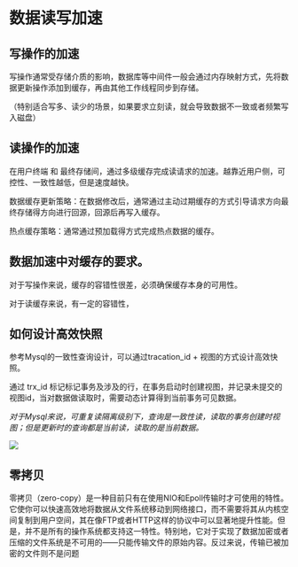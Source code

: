 # 数据读写加速


## 写操作的加速

写操作通常受存储介质的影响，数据库等中间件一般会通过内存映射方式，先将数据更新操作添加到缓存，再由其他工作线程同步到存储。

（特别适合写多、读少的场景，如果要求立刻读，就会导致数据不一致或者频繁写入磁盘）

## 读操作的加速

在用户终端 和 最终存储间，通过多级缓存完成读请求的加速。越靠近用户侧，可控性、一致性越低，但是速度越快。

数据缓存更新策略：在数据修改后，通常通过主动过期缓存的方式引导请求方向最终存储得方向进行回源，回源后再写入缓存。

热点缓存策略：通常通过预加载得方式完成热点数据的缓存。

## 数据加速中对缓存的要求。

对于写操作来说，缓存的容错性很差，必须确保缓存本身的可用性。

对于读缓存来说，有一定的容错性，


## 如何设计高效快照

参考Mysql的一致性查询设计，可以通过tracation_id + 视图的方式设计高效快照。

通过 trx_id 标记标记事务及涉及的行，在事务启动时创建视图，并记录未提交的视图id，当对数据做读取时，需要动态计算得到当前事务可见数据。

*对于Mysql来说，可重复读隔离级别下，查询是一致性读，读取的事务创建时视图；但是更新时的查询都是当前读，读取的是当前数据。*



![](https://static001.geekbang.org/resource/image/88/5e/882114aaf55861832b4270d44507695e.png)


## 零拷贝

零拷贝（zero-copy）是一种目前只有在使用NIO和Epoll传输时才可使用的特性。它使你可以快速高效地将数据从文件系统移动到网络接口，而不需要将其从内核空间复制到用户空间，其在像FTP或者HTTP这样的协议中可以显著地提升性能。但是，并不是所有的操作系统都支持这一特性。特别地，它对于实现了数据加密或者压缩的文件系统是不可用的——只能传输文件的原始内容。反过来说，传输已被加密的文件则不是问题